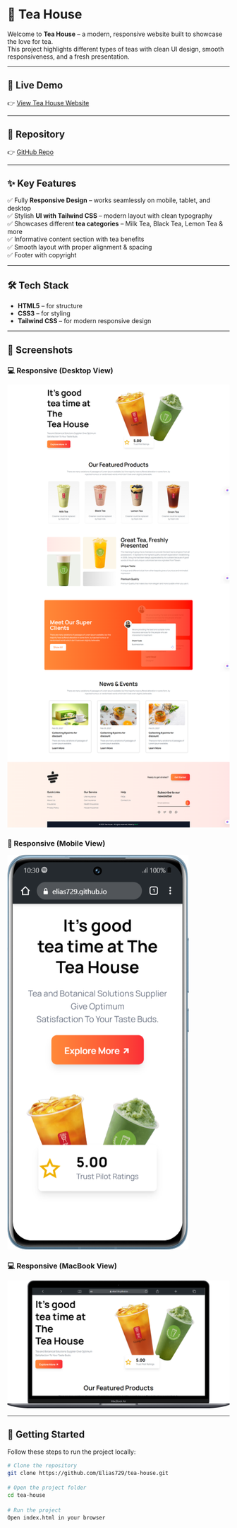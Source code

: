 # 🍵 Tea House  

Welcome to **Tea House** – a modern, responsive website built to showcase the love for tea.  
This project highlights different types of teas with clean UI design, smooth responsiveness, and a fresh presentation.  

---

## 🔗 Live Demo  
👉 [View Tea House Website](https://elias729.github.io/tea-house/)  

---

## 📂 Repository  
👉 [GitHub Repo](https://github.com/Elias729/tea-house)  

---

## ✨ Key Features  

✅ Fully **Responsive Design** – works seamlessly on mobile, tablet, and desktop  
✅ Stylish **UI with Tailwind CSS** – modern layout with clean typography  
✅ Showcases different **tea categories** – Milk Tea, Black Tea, Lemon Tea & more  
✅ Informative content section with tea benefits  
✅ Smooth layout with proper alignment & spacing  
✅ Footer with copyright  

---

## 🛠️ Tech Stack  

- **HTML5** – for structure  
- **CSS3** – for styling  
- **Tailwind CSS** – for modern responsive design  

---

## 📸 Screenshots  

### 💻 Responsive (Desktop View)  
![Desktop View](images/demo/dextop.png)  

### 📱 Responsive (Mobile View)  
![Mobile View](images/demo/mobile.png)  

### 💻 Responsive (MacBook View)    
![MacBook View](images/demo/mackbook.png)  

---

## 🚀 Getting Started  

Follow these steps to run the project locally:  

```bash
# Clone the repository
git clone https://github.com/Elias729/tea-house.git

# Open the project folder
cd tea-house

# Run the project
Open index.html in your browser
